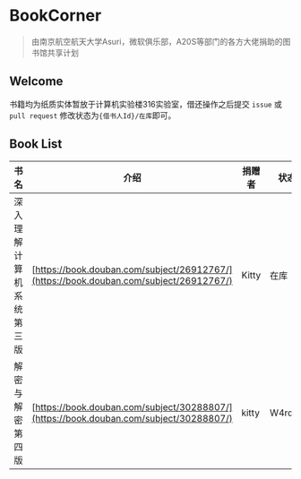 # BookCorner

> 由南京航空航天大学Asuri，微软俱乐部，A20S等部门的各方大佬捐助的图书馆共享计划

## Welcome
书籍均为纸质实体暂放于计算机实验楼316实验室，借还操作之后提交 `issue` 或 `pull request` 修改状态为`{借书人Id}/在库`即可。

## Book List
| 书名           | 介绍                      | 捐赠者                       |状态|
| -------------- | ------------------------ | ----------------------------- |---|
| 深入理解计算机系统第三版 | [https://book.douban.com/subject/26912767/](https://book.douban.com/subject/26912767/) | Kitty |在库|
|解密与解密第四版 | [https://book.douban.com/subject/30288807/](https://book.douban.com/subject/30288807/) | kitty| W4rd3n|
